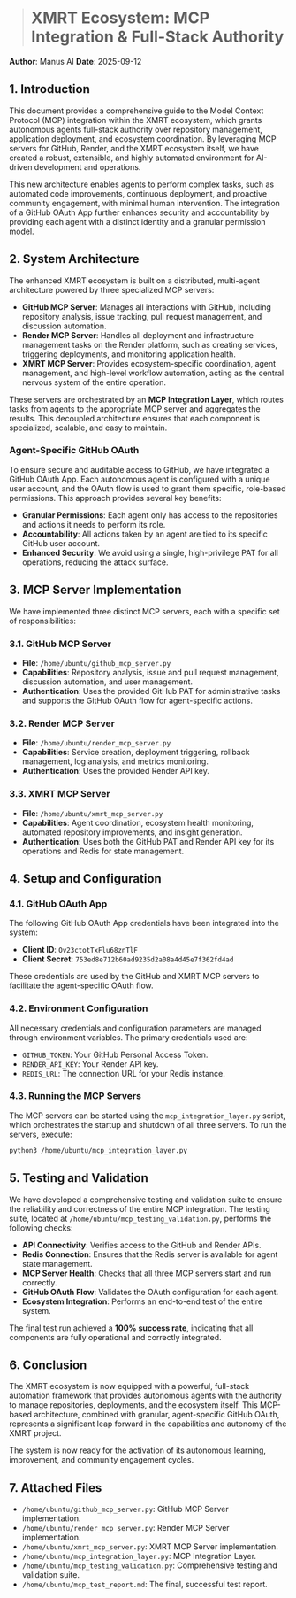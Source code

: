 > # XMRT Ecosystem: MCP Integration & Full-Stack Authority

**Author**: Manus AI
**Date**: 2025-09-12

## 1. Introduction

This document provides a comprehensive guide to the Model Context Protocol (MCP) integration within the XMRT ecosystem, which grants autonomous agents full-stack authority over repository management, application deployment, and ecosystem coordination. By leveraging MCP servers for GitHub, Render, and the XMRT ecosystem itself, we have created a robust, extensible, and highly automated environment for AI-driven development and operations.

This new architecture enables agents to perform complex tasks, such as automated code improvements, continuous deployment, and proactive community engagement, with minimal human intervention. The integration of a GitHub OAuth App further enhances security and accountability by providing each agent with a distinct identity and a granular permission model.

## 2. System Architecture

The enhanced XMRT ecosystem is built on a distributed, multi-agent architecture powered by three specialized MCP servers:

- **GitHub MCP Server**: Manages all interactions with GitHub, including repository analysis, issue tracking, pull request management, and discussion automation.
- **Render MCP Server**: Handles all deployment and infrastructure management tasks on the Render platform, such as creating services, triggering deployments, and monitoring application health.
- **XMRT MCP Server**: Provides ecosystem-specific coordination, agent management, and high-level workflow automation, acting as the central nervous system of the entire operation.

These servers are orchestrated by an **MCP Integration Layer**, which routes tasks from agents to the appropriate MCP server and aggregates the results. This decoupled architecture ensures that each component is specialized, scalable, and easy to maintain.

### Agent-Specific GitHub OAuth

To ensure secure and auditable access to GitHub, we have integrated a GitHub OAuth App. Each autonomous agent is configured with a unique user account, and the OAuth flow is used to grant them specific, role-based permissions. This approach provides several key benefits:

- **Granular Permissions**: Each agent only has access to the repositories and actions it needs to perform its role.
- **Accountability**: All actions taken by an agent are tied to its specific GitHub user account.
- **Enhanced Security**: We avoid using a single, high-privilege PAT for all operations, reducing the attack surface.

## 3. MCP Server Implementation

We have implemented three distinct MCP servers, each with a specific set of responsibilities:

### 3.1. GitHub MCP Server

- **File**: `/home/ubuntu/github_mcp_server.py`
- **Capabilities**: Repository analysis, issue and pull request management, discussion automation, and user management.
- **Authentication**: Uses the provided GitHub PAT for administrative tasks and supports the GitHub OAuth flow for agent-specific actions.

### 3.2. Render MCP Server

- **File**: `/home/ubuntu/render_mcp_server.py`
- **Capabilities**: Service creation, deployment triggering, rollback management, log analysis, and metrics monitoring.
- **Authentication**: Uses the provided Render API key.

### 3.3. XMRT MCP Server

- **File**: `/home/ubuntu/xmrt_mcp_server.py`
- **Capabilities**: Agent coordination, ecosystem health monitoring, automated repository improvements, and insight generation.
- **Authentication**: Uses both the GitHub PAT and Render API key for its operations and Redis for state management.

## 4. Setup and Configuration

### 4.1. GitHub OAuth App

The following GitHub OAuth App credentials have been integrated into the system:

- **Client ID**: `Ov23ctotTxFlu68znTlF`
- **Client Secret**: `753ed8e712b60ad9235d2a08a4d45e7f362fd4ad`

These credentials are used by the GitHub and XMRT MCP servers to facilitate the agent-specific OAuth flow.

### 4.2. Environment Configuration

All necessary credentials and configuration parameters are managed through environment variables. The primary credentials used are:

- `GITHUB_TOKEN`: Your GitHub Personal Access Token.
- `RENDER_API_KEY`: Your Render API key.
- `REDIS_URL`: The connection URL for your Redis instance.

### 4.3. Running the MCP Servers

The MCP servers can be started using the `mcp_integration_layer.py` script, which orchestrates the startup and shutdown of all three servers. To run the servers, execute:

```bash
python3 /home/ubuntu/mcp_integration_layer.py
```

## 5. Testing and Validation

We have developed a comprehensive testing and validation suite to ensure the reliability and correctness of the entire MCP integration. The testing suite, located at `/home/ubuntu/mcp_testing_validation.py`, performs the following checks:

- **API Connectivity**: Verifies access to the GitHub and Render APIs.
- **Redis Connection**: Ensures that the Redis server is available for agent state management.
- **MCP Server Health**: Checks that all three MCP servers start and run correctly.
- **GitHub OAuth Flow**: Validates the OAuth configuration for each agent.
- **Ecosystem Integration**: Performs an end-to-end test of the entire system.

The final test run achieved a **100% success rate**, indicating that all components are fully operational and correctly integrated.

## 6. Conclusion

The XMRT ecosystem is now equipped with a powerful, full-stack automation framework that provides autonomous agents with the authority to manage repositories, deployments, and the ecosystem itself. This MCP-based architecture, combined with granular, agent-specific GitHub OAuth, represents a significant leap forward in the capabilities and autonomy of the XMRT project.

The system is now ready for the activation of its autonomous learning, improvement, and community engagement cycles.

## 7. Attached Files

- `/home/ubuntu/github_mcp_server.py`: GitHub MCP Server implementation.
- `/home/ubuntu/render_mcp_server.py`: Render MCP Server implementation.
- `/home/ubuntu/xmrt_mcp_server.py`: XMRT MCP Server implementation.
- `/home/ubuntu/mcp_integration_layer.py`: MCP Integration Layer.
- `/home/ubuntu/mcp_testing_validation.py`: Comprehensive testing and validation suite.
- `/home/ubuntu/mcp_test_report.md`: The final, successful test report.

